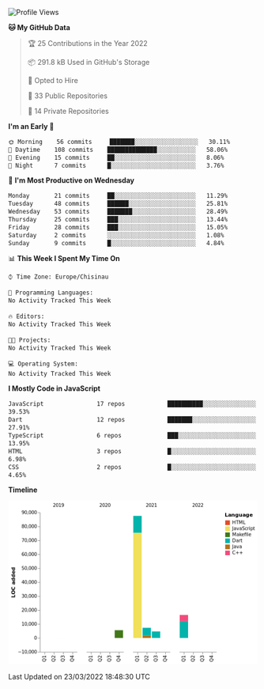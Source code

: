 <!--START_SECTION:waka-->
![Profile Views](http://img.shields.io/badge/Profile%20Views-0-blue)

**🐱 My GitHub Data** 

> 🏆 25 Contributions in the Year 2022
 > 
> 📦 291.8 kB Used in GitHub's Storage 
 > 
> 💼 Opted to Hire
 > 
> 📜 33 Public Repositories 
 > 
> 🔑 14 Private Repositories  
 > 
**I'm an Early 🐤** 

```text
🌞 Morning    56 commits     ███████░░░░░░░░░░░░░░░░░░   30.11% 
🌆 Daytime    108 commits    ██████████████░░░░░░░░░░░   58.06% 
🌃 Evening    15 commits     ██░░░░░░░░░░░░░░░░░░░░░░░   8.06% 
🌙 Night      7 commits      █░░░░░░░░░░░░░░░░░░░░░░░░   3.76%

```
📅 **I'm Most Productive on Wednesday** 

```text
Monday       21 commits     ██░░░░░░░░░░░░░░░░░░░░░░░   11.29% 
Tuesday      48 commits     ██████░░░░░░░░░░░░░░░░░░░   25.81% 
Wednesday    53 commits     ███████░░░░░░░░░░░░░░░░░░   28.49% 
Thursday     25 commits     ███░░░░░░░░░░░░░░░░░░░░░░   13.44% 
Friday       28 commits     ███░░░░░░░░░░░░░░░░░░░░░░   15.05% 
Saturday     2 commits      ░░░░░░░░░░░░░░░░░░░░░░░░░   1.08% 
Sunday       9 commits      █░░░░░░░░░░░░░░░░░░░░░░░░   4.84%

```


📊 **This Week I Spent My Time On** 

```text
⌚︎ Time Zone: Europe/Chisinau

💬 Programming Languages: 
No Activity Tracked This Week

🔥 Editors: 
No Activity Tracked This Week

🐱‍💻 Projects: 
No Activity Tracked This Week

💻 Operating System: 
No Activity Tracked This Week

```

**I Mostly Code in JavaScript** 

```text
JavaScript               17 repos            ██████████░░░░░░░░░░░░░░░   39.53% 
Dart                     12 repos            ███████░░░░░░░░░░░░░░░░░░   27.91% 
TypeScript               6 repos             ███░░░░░░░░░░░░░░░░░░░░░░   13.95% 
HTML                     3 repos             █░░░░░░░░░░░░░░░░░░░░░░░░   6.98% 
CSS                      2 repos             █░░░░░░░░░░░░░░░░░░░░░░░░   4.65%

```


**Timeline**

![Chart not found](https://raw.githubusercontent.com/opimand/opimand/main/charts/bar_graph.png) 


 Last Updated on 23/03/2022 18:48:30 UTC
<!--END_SECTION:waka-->
